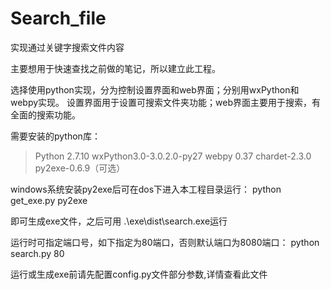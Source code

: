 # Search_file
实现通过关键字搜索文件内容

主要想用于快速查找之前做的笔记，所以建立此工程。

选择使用python实现，分为控制设置界面和web界面；分别用wxPython和webpy实现。
设置界面用于设置可搜索文件夹功能；web界面主要用于搜索，有全面的搜索功能。


需要安装的python库：
>Python 2.7.10
>wxPython3.0-3.0.2.0-py27
>webpy 0.37
>chardet-2.3.0
>py2exe-0.6.9（可选）

windows系统安装py2exe后可在dos下进入本工程目录运行：
python get_exe.py py2exe

即可生成exe文件，之后可用 .\exe\dist\search.exe运行

运行时可指定端口号，如下指定为80端口，否则默认端口为8080端口：
python search.py 80

运行或生成exe前请先配置config.py文件部分参数,详情查看此文件
